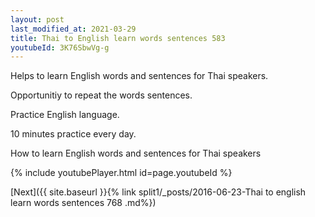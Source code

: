 ```yaml
---
layout: post
last_modified_at: 2021-03-29
title: Thai to English learn words sentences 583 
youtubeId: 3K76SbwVg-g
---
```

 
 
Helps to learn English words and sentences for Thai speakers.

Opportunitiy to repeat the words sentences. 

Practice English language. 
 
10 minutes practice every day. 
 
How to learn English words and sentences for Thai speakers 
 
{% include youtubePlayer.html id=page.youtubeId %}
 
 
[Next]({{ site.baseurl }}{% link  split1/_posts/2016-06-23-Thai to english learn words sentences 768 .md%})
 
